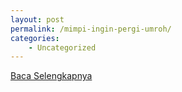 ```yaml
---
layout: post
permalink: /mimpi-ingin-pergi-umroh/
categories:
    - Uncategorized
---
```


[Baca Selengkapnya](/07)